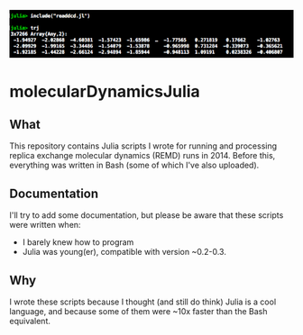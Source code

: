 ![](https://github.com/sndean/molecularDynamicsJulia/raw/master/readdcd_screen.png)

# molecularDynamicsJulia

## What
This repository contains Julia scripts I wrote for running and processing replica exchange molecular dynamics (REMD) runs in 2014. Before this, everything was written in Bash (some of which I've also uploaded).

## Documentation
I'll try to add some documentation, but please be aware that these scripts were written when:
 - I barely knew how to program
 - Julia was young(er), compatible with version ~0.2-0.3.
 
## Why
I wrote these scripts because I thought (and still do think) Julia is a cool language, and because some of them were ~10x faster than the Bash equivalent.
